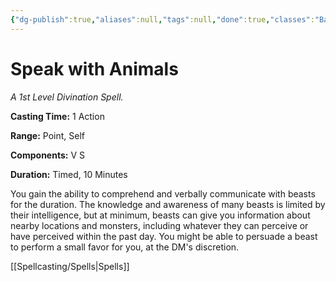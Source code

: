 ```yaml
---
{"dg-publish":true,"aliases":null,"tags":null,"done":true,"classes":"Bard, Druid, Ranger,","spellLevel":1,"school":"Divination","source":"PHB","permalink":"/spells/speak-with-animals/","dgHomeLink":false,"dgPassFrontmatter":true}
---
```


# Speak with Animals
*A 1st Level Divination Spell.*

**Casting Time:** 1 Action

**Range:** Point, Self

**Components:** V S 

**Duration:** Timed, 10 Minutes

You gain the ability to comprehend and verbally communicate with beasts for the duration. The knowledge and awareness of many beasts is limited by their intelligence, but at minimum, beasts can give you information about nearby locations and monsters, including whatever they can perceive or have perceived within the past day. You might be able to persuade a beast to perform a small favor for you, at the DM's discretion.

[[Spellcasting/Spells|Spells]]